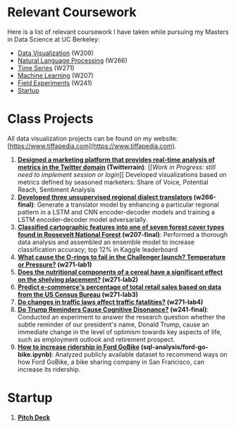 # Relevant Coursework

Here is a list of relevant coursework I have taken while pursuing my Masters in Data Science at UC Berkeley:

* [Data Visualization](https://www.ischool.berkeley.edu/courses/datasci/209) (W209)
* [Natural Language Processing](https://www.ischool.berkeley.edu/courses/datasci/266) (W266)
* [Time Series](https://www.ischool.berkeley.edu/courses/datasci/271) (W271)
* [Machine Learning](https://www.ischool.berkeley.edu/courses/datasci/207) (W207)
* [Field Experiments](https://www.ischool.berkeley.edu/courses/datasci/241) (W241)
* [Startup](https://ieor.berkeley.edu/node/896)

# Class Projects

All data visualization projects can be found on my website: [https://www.tiffapedia.com](https://www.tiffapedia.com).

1. **[Designed a marketing platform that provides real-time analysis of metrics in the Twitter domain](https://tiffapedia-twitterrain.herokuapp.com/tasks/sov) (Twitterrain)**: [[*Work in Progress: still need to implement session or login*]] Developed visualizations based on metrics defined by seasoned marketers: Share of Voice, Potential Reach, Sentiment Analysis
2. **[Developed three unsupervised regional dialect translators](https://www.tiffapedia.com/projects/w266-final) (w266-final)**: Generate a translator model by enhancing a particular regional pattern in a LSTM and CNN encoder-decoder models and training a LSTM encoder-decoder model adversarially.
3. **[Classified cartographic features into one of seven forest cover types found in Roosevelt National Forest](https://github.com/tiffapedia/w207-final/blob/master/DivyaGorantla_RamIyer_TiffanyJaya_SteveSanders.ipynb) (w207-final)**: Performed a thorough data analysis and assembled an ensemble model to increase classification accuracy; top 12% in Kaggle leaderboard
4. **[What cause the O-rings to fail in the Challenger launch? Temperature or Pressure?](https://github.com/tiffapedia/w271-lab1/blob/master/RobertDeng_ShanHe_JoannaHuang_TiffanyJaya_Lab1.pdf) (w271-lab1)**
5. **[Does the nutritional components of a cereal have a significant effect on the shelving placement?](https://github.com/tiffapedia/w271-lab2/blob/master/RobertDeng_ShanHe_JoannaHuang_TiffanyJaya_Lab2.pdf) (w271-lab2)**
6. **[Predict e-commerce's percentage of total retail sales based on data from the US Census Bureau](https://github.com/tiffapedia/w271-lab3/blob/master/RobertDeng_ShanHe_JoannaHuang_TiffanyJaya_Lab3.pdf) (w271-lab3)**
7. **[Do changes in traffic laws affect traffic fatalities?](https://github.com/tiffapedia/w271-lab4/blob/master/RobertDeng_ShanHe_JoannaHuang_TiffanyJaya_Lab4.pdf) (w271-lab4)**
8. **[Do Trump Reminders Cause Cognitive Disonance?](https://github.com/tiffapedia/w241-final/blob/master/Section3_Final_ColbyCarter_TiffanyJaya_AbhishekAgarwal.pdf) (w241-final)**: 
Conducted an experiment to answer the research question whether the subtle reminder of our president's name, Donald Trump, cause an immediate change in the level of optimism towards key aspects of life, such as employment outlook and retirement prospect. 
9. **[How to increase ridership in Ford GoBike](https://github.com/tiffanyjaya/MS-in-DS-portfolio/blob/master/sql-analysis/ford-go-bike.ipynb) (sql-analysis/ford-go-bike.ipynb)**: Analyzed publicly available dataset to recommend ways on how Ford GoBike, a bike sharing company in San Francisco, can increase its ridership. 

# Startup 

1. **[Pitch Deck](https://github.com/tiffanyjaya/MS-in-DS-portfolio/blob/master/startup/Roots-FinalPitch.pdf)**
